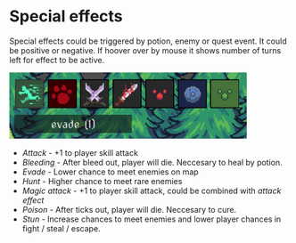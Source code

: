 # Special effects

Special effects could be triggered by potion, enemy or quest event. It could be positive or negative. If hoover over by mouse it shows number of turns left for effect to be active.

![Effects](../assets/effects.png)

- *Attack* - +1 to player skill attack
- *Bleeding* - After bleed out, player will die. Neccesary to heal by potion.
- *Evade* - Lower chance to meet enemies on map
- *Hunt* - Higher chance to meet rare enemies
- *Magic attack* - +1 to player skill attack, could be combined with _attack effect_ 
- *Poison* - After ticks out, player will die. Neccesary to cure.
- *Stun* - Increase chances to meet enemies and lower player chances in fight / steal / escape.